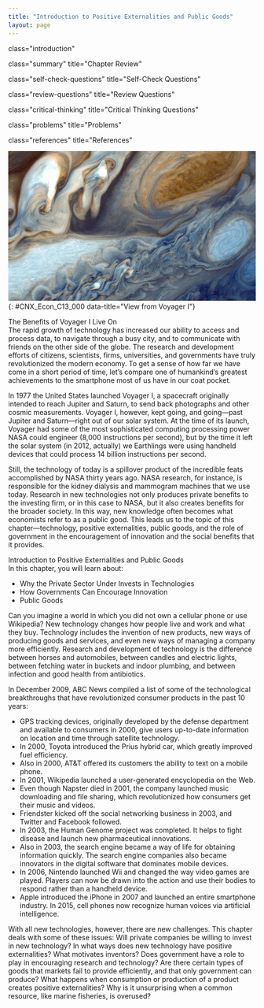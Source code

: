 ```yaml
---
title: "Introduction to Positive Externalities and Public Goods"
layout: page
---
```



<cnx-pi data-type="cnx.flag.introduction"> class="introduction" </cnx-pi>

<cnx-pi data-type="cnx.eoc">class="summary" title="Chapter Review"</cnx-pi>

<cnx-pi data-type="cnx.eoc">class="self-check-questions" title="Self-Check Questions"</cnx-pi>

<cnx-pi data-type="cnx.eoc">class="review-questions" title="Review Questions"</cnx-pi>

<cnx-pi data-type="cnx.eoc">class="critical-thinking" title="Critical Thinking Questions"</cnx-pi>

<cnx-pi data-type="cnx.eoc">class="problems" title="Problems"</cnx-pi>

<cnx-pi data-type="cnx.eoc">class="references" title="References"</cnx-pi>

 ![This image is a photograph of Jupiter taken from Voyager 1.](../resources/CNX_Econ_C13_000.jpg "Launched by NASA on September 5, 1977, Voyager 1&#x2019;s primary mission was to provide detailed images of Jupiter, Saturn, and their moons. It took this photograph of Jupiter on its journey. In August of 2012, Voyager I entered intersteller space&#x2014;the first human-made object to do so&#x2014;and it is expected to send data and images back to earth until 2025. Such a technological feat has a lot to do with economic principles. (Credit: modification of work by NASA/JPL)"){: #CNX_Econ_C13_000 data-title="View from Voyager I"}

<div data-type="note" data-has-label="true" class="note economics bringhome" data-label="" markdown="1">
<div data-type="title" class="title">
The Benefits of Voyager I Live On
</div>
The rapid growth of technology has increased our ability to access and process data, to navigate through a busy city, and to communicate with friends on the other side of the globe. The research and development efforts of citizens, scientists, firms, universities, and governments have truly revolutionized the modern economy. To get a sense of how far we have come in a short period of time, let’s compare one of humankind’s greatest achievements to the smartphone most of us have in our coat pocket.

In 1977 the United States launched Voyager I, a spacecraft originally intended to reach Jupiter and Saturn, to send back photographs and other cosmic measurements. Voyager I, however, kept going, and going—past Jupiter and Saturn—right out of our solar system. At the time of its launch, Voyager had some of the most sophisticated computing processing power NASA could engineer (8,000 instructions per second), but by the time it left the solar system (in 2012, actually) we Earthlings were using handheld devices that could process 14 billion instructions per second.

Still, the technology of today is a spillover product of the incredible feats accomplished by NASA thirty years ago. NASA research, for instance, is responsible for the kidney dialysis and mammogram machines that we use today. Research in new technologies not only produces private benefits to the investing firm, or in this case to NASA, but it also creates benefits for the broader society. In this way, new knowledge often becomes what economists refer to as a public good. This leads us to the topic of this chapter—technology, positive externalities, public goods, and the role of government in the encouragement of innovation and the social benefits that it provides.

</div>

<div data-type="note" data-has-label="true" class="note economics chapter-objectives" data-label="" markdown="1">
<div data-type="title" class="title">
Introduction to Positive Externalities and Public Goods
</div>
In this chapter, you will learn about:

* Why the Private Sector Under Invests in Technologies
* How Governments Can Encourage Innovation
* Public Goods

</div>

Can you imagine a world in which you did not own a cellular phone or use Wikipedia? New technology changes how people live and work and what they buy. Technology includes the invention of new products, new ways of producing goods and services, and even new ways of managing a company more efficiently. Research and development of technology is the difference between horses and automobiles, between candles and electric lights, between fetching water in buckets and indoor plumbing, and between infection and good health from antibiotics.

In December 2009, ABC News compiled a list of some of the technological breakthroughs that have revolutionized consumer products in the past 10 years:

* GPS tracking devices, originally developed by the defense department and available to consumers in 2000, give users up-to-date information on location and time through satellite technology.
* In 2000, Toyota introduced the Prius hybrid car, which greatly improved fuel efficiency.
* Also in 2000, AT&amp;T offered its customers the ability to text on a mobile phone.
* In 2001, Wikipedia launched a user-generated encyclopedia on the Web.
* Even though Napster died in 2001, the company launched music downloading and file sharing, which revolutionized how consumers get their music and videos.
* Friendster kicked off the social networking business in 2003, and Twitter and Facebook followed.
* In 2003, the Human Genome project was completed. It helps to fight disease and launch new pharmaceutical innovations.
* Also in 2003, the search engine became a way of life for obtaining information quickly. The search engine companies also became innovators in the digital software that dominates mobile devices.
* In 2006, Nintendo launched Wii and changed the way video games are played. Players can now be drawn into the action and use their bodies to respond rather than a handheld device.
* Apple introduced the iPhone in 2007 and launched an entire smartphone industry. In 2015, cell phones now recognize human voices via artificial intelligence.

With all new technologies, however, there are new challenges. This chapter deals with some of these issues: Will private companies be willing to invest in new technology? In what ways does new technology have positive externalities? What motivates inventors? Does government have a role to play in encouraging research and technology? Are there certain types of goods that markets fail to provide efficiently, and that only government can produce? What happens when consumption or production of a product creates positive externalities? Why is it unsurprising when a common resource, like marine fisheries, is overused?


